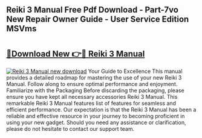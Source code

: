 ## Reiki 3 Manual Free Pdf Download - Part-7vo New Repair Owner Guide - User Service Edition MSVms

# <h2><a href="http://cf25979.oget.top/?id=Reiki+3+Manual">🔗Download New 👉🔴 Reiki 3 Manual</a></h2>

[![Reiki 3 Manual new download](https://i.imgur.com/5g1atiW.png)](http://cf25979.oget.top/?id=Reiki+3+Manual)
Your Guide to Excellence This manual provides a detailed roadmap for mastering the use of your new Reiki 3 Manual. Follow along to ensure optimal performance and enjoyment. Familiarize with the Packaging Before discarding the packaging, please ensure you have kept all necessary accessories Reiki 3 Manual. This remarkable Reiki 3 Manual features list of features for seamless and efficient performance. Our expectation is that the Reiki 3 Manual has been a reliable and effective resource in your journey to becoming proficient in using your new gadget. Should you need any assistance or clarification, please do not hesitate to contact our support team.
